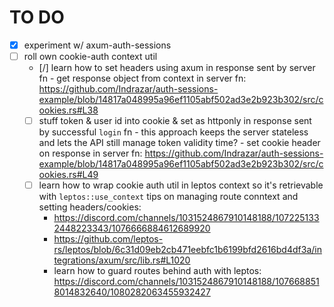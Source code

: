 TO DO
===

- [x] experiment w/ axum-auth-sessions
- [ ] roll own cookie-auth context util
  - [/] learn how to set headers using axum in response sent by server fn
        - get response object from context in server fn:
          https://github.com/Indrazar/auth-sessions-example/blob/14817a048995a96ef1105abf502ad3e2b923b302/src/cookies.rs#L38
  - [ ] stuff token & user id into cookie & set as httponly in response sent by successful `login` fn
        - this approach keeps the server stateless and lets the API still manage token validity time?
        - set cookie header on response in server fn:
          https://github.com/Indrazar/auth-sessions-example/blob/14817a048995a96ef1105abf502ad3e2b923b302/src/cookies.rs#L49
  - [ ] learn how to wrap cookie auth util in leptos context so it's retrievable with `leptos::use_context`
      tips on managing route conntext and setting headers/cookies:
      - https://discord.com/channels/1031524867910148188/1072251332448223343/1076666884612689920
      - https://github.com/leptos-rs/leptos/blob/6c31d09eb2cb471eebfc1b6199bfd2616bd4df3a/integrations/axum/src/lib.rs#L1020
      -  learn how to guard routes behind auth with leptos:
      https://discord.com/channels/1031524867910148188/1076688518014832640/1080282063455932427

